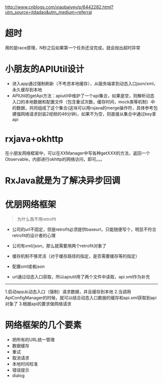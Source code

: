 http://www.cnblogs.com/xiaobaiyey/p/6442282.html?utm_source=itdadao&utm_medium=referral
# 超时
用的是race原理，N秒之后如果第一个任务还没完成，就会抛出超时异常

# 小朋友的APIUtil设计
- 进入app通过强制刷新（不考虑本地缓存），从服务端拿到动态入口json/xml，永久缓存到本地
- APIUtil的getApi方法：apiutil中维护了一个api集合，如果是空，则解析动态入口的本地数据和配置文件（包含重试次数，缓存时间，mock类等机制）中的数据，共同组成了这个集合(这块可以用rxjava的merge操作符，具体参考包建强网络请求封装2视频的46分钟)，如果不为空，则直接从集合中通过key拿api


# rxjava+okhttp

在小朋友网络框架中，可以在XXManager中写各种getXXX的方法，返回一个Observable，内部进行okhttp的网络访问，即可。。。



# RxJava就是为了解决异步回调

# 优朋网络框架
> 为什么我不用retrofit
- 公司的url不固定，但是retrofit必须提供baseurl，只能随便写个，明显不符合retrofit的设计者的心理
- 公司有xml/json，那么就需要用两个retrofit对象了
- 缓存机制不够灵活（对于缓存路径的指定，是否需要缓存等的指定）


- 配置xml或者json
- url通过动态入口获取，所以apiutil用了两个文件中读取，api.xml作为补充



---
1.启动app从动态入口（强制）请求数据，并且缓存到本地
2.当调用ApiConfigManager的时候，就可以结合动态入口数据的缓存和api.xml获取到api对象了
3.根据api的要求做网络请求



# 网络框架的几个要素
- 把所有的URL统一管理
- 数据缓存
- 重试
- 取消请求
- 本地时间校准
- 错误提示
- dialog

